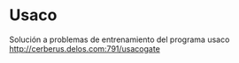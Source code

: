 Usaco
=====

Solución a problemas de entrenamiento del programa usaco http://cerberus.delos.com:791/usacogate
